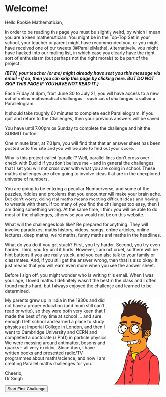 # Welcome!
 
Hello Rookie Mathematician,
 
In order to be reading this page you must be slightly weird, by which I mean you are a keen mathematician. You might be in the Top-Top Set in your school, your teacher or parent might have recommended you, or you might have received one of our tweets (@ParallelMaths). Alternatively, you might have hacked into our mailing list, in which case you clearly have the right sort of enthusiasm (but perhaps not the right morals) to be part of the project.
 
_**(BTW, your teacher (or me) might already have sent you this message via email – if so, then you can skip this page by clicking here. BUT DO NOT SKIP THIS PAGE IF YOU HAVE NOT READ IT.)**_
 
Each Friday at 4pm, from June 30 to July 21, you will have access to a new set of online mathematical challenges – each set of challenges is called a Parallelogram. 
 
It should take roughly 60 minutes to complete each Parallelogram. If you quit and return to the Challenges, then your previous answers will be saved 
 
You have until 7.00pm on Sunday to complete the challenge and hit the SUBMIT button.
 
One minute later, at 7.01pm, you will find that that an answer sheet has been posted onto the site and you will be able to find out your score.
 
Why is this project called ‘parallel’? Well, parallel lines don’t cross over – check with Euclid if you don’t believe me – and in general the challenges that I set you will not cross over with what you are doing in school. These maths challenges are often going to involve ideas that are in the unexplored universe of numbers. 
 
You are going to be entering a peculiar Numberverse, and some of the puzzles, riddles and problems that you encounter will make your brain ache. But don’t worry, doing real maths means meeting difficult ideas and having to wrestle with them. If too many of you find the challenges too easy, then I am doing something wrong. At the same time, I think you will be able to do most of the challenges, otherwise you would not be on this website.
 
What will the challenges look like? Be prepared for anything. They will involve paradoxes, maths history, videos, songs, online articles, online lectures, deep maths, weird maths, funny maths and maths in the headlines.
 
What do you do if you get stuck? First, you try harder. Second, you try even harder. Third, you try until it hurts. However, I am not cruel, so there will be hint buttons if you are really stuck, and you can also talk to your family or classmates. And, if you still get the answer wrong, then that is also okay. It just means that you will learn even more when you see the answer sheet.

Before I sign off, you might wonder who is writing this email. 
When I was your age, I loved maths. I definitely wasn’t the best in the class and I often found maths hard, but I always enjoyed the challenge and learned to be determined.

<img src="/images/misc/simon-simpsons.png" width=160 height=280 style="float: right; margin-left: 0.5rem"/>

My parents grew up in India in the 1930s and did not have a proper education (and mum still can’t read or write), so they were both very keen that I made the best of my time at school … and sure enough I left school and earned a place to study physics at Imperial College in London, and then I went to Cambridge University and CERN and completed a doctorate (a PhD) in particle physics. We were messing around antimatter, bosons and quarks – all very exciting. Since then, I have written books and presented radio/TV programmes about maths/science, and now I am creating Parallel maths challenges for you.
 
Cheerio,  
Dr Singh

<form action="/01-maryam-jokey-toppling-bloodhound" method="GET">
  <button type="submit">Start First Challenge</button>
</form>
